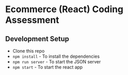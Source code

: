 # Ecommerce (React) Coding Assessment
## Development Setup

- Clone this repo
- `npm install` - To install the dependencies
- `npm run server` - To start the JSON server
- `npm start` - To start the react app
